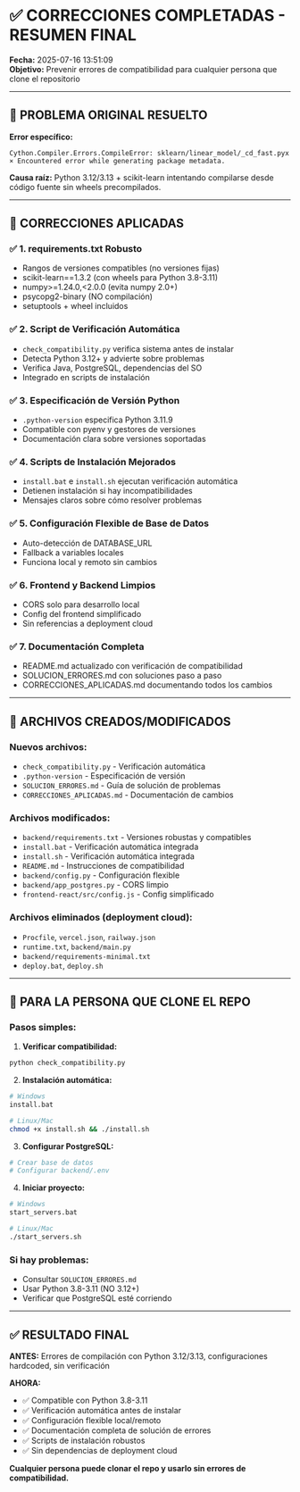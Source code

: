 # ✅ CORRECCIONES COMPLETADAS - RESUMEN FINAL

**Fecha:** 2025-07-16 13:51:09  
**Objetivo:** Prevenir errores de compatibilidad para cualquier persona que clone el repositorio

---

## 🎯 PROBLEMA ORIGINAL RESUELTO

**Error específico:**
```
Cython.Compiler.Errors.CompileError: sklearn/linear_model/_cd_fast.pyx
× Encountered error while generating package metadata.
```

**Causa raíz:** Python 3.12/3.13 + scikit-learn intentando compilarse desde código fuente sin wheels precompilados.

---

## 🔧 CORRECCIONES APLICADAS

### ✅ 1. **requirements.txt Robusto**
- Rangos de versiones compatibles (no versiones fijas)
- scikit-learn==1.3.2 (con wheels para Python 3.8-3.11)
- numpy>=1.24.0,<2.0.0 (evita numpy 2.0+)
- psycopg2-binary (NO compilación)
- setuptools + wheel incluidos

### ✅ 2. **Script de Verificación Automática**
- `check_compatibility.py` verifica sistema antes de instalar
- Detecta Python 3.12+ y advierte sobre problemas
- Verifica Java, PostgreSQL, dependencias del SO
- Integrado en scripts de instalación

### ✅ 3. **Especificación de Versión Python**
- `.python-version` especifica Python 3.11.9
- Compatible con pyenv y gestores de versiones
- Documentación clara sobre versiones soportadas

### ✅ 4. **Scripts de Instalación Mejorados**
- `install.bat` e `install.sh` ejecutan verificación automática
- Detienen instalación si hay incompatibilidades
- Mensajes claros sobre cómo resolver problemas

### ✅ 5. **Configuración Flexible de Base de Datos**
- Auto-detección de DATABASE_URL
- Fallback a variables locales
- Funciona local y remoto sin cambios

### ✅ 6. **Frontend y Backend Limpios**
- CORS solo para desarrollo local
- Config del frontend simplificado
- Sin referencias a deployment cloud

### ✅ 7. **Documentación Completa**
- README.md actualizado con verificación de compatibilidad
- SOLUCION_ERRORES.md con soluciones paso a paso
- CORRECCIONES_APLICADAS.md documentando todos los cambios

---

## 📁 ARCHIVOS CREADOS/MODIFICADOS

### **Nuevos archivos:**
- `check_compatibility.py` - Verificación automática
- `.python-version` - Especificación de versión
- `SOLUCION_ERRORES.md` - Guía de solución de problemas
- `CORRECCIONES_APLICADAS.md` - Documentación de cambios

### **Archivos modificados:**
- `backend/requirements.txt` - Versiones robustas y compatibles
- `install.bat` - Verificación automática integrada
- `install.sh` - Verificación automática integrada  
- `README.md` - Instrucciones de compatibilidad
- `backend/config.py` - Configuración flexible
- `backend/app_postgres.py` - CORS limpio
- `frontend-react/src/config.js` - Config simplificado

### **Archivos eliminados (deployment cloud):**
- `Procfile`, `vercel.json`, `railway.json`
- `runtime.txt`, `backend/main.py`
- `backend/requirements-minimal.txt`
- `deploy.bat`, `deploy.sh`

---

## 🚀 PARA LA PERSONA QUE CLONE EL REPO

### **Pasos simples:**

1. **Verificar compatibilidad:**
```bash
python check_compatibility.py
```

2. **Instalación automática:**
```bash
# Windows
install.bat

# Linux/Mac
chmod +x install.sh && ./install.sh
```

3. **Configurar PostgreSQL:**
```bash
# Crear base de datos
# Configurar backend/.env
```

4. **Iniciar proyecto:**
```bash
# Windows
start_servers.bat

# Linux/Mac
./start_servers.sh
```

### **Si hay problemas:**
- Consultar `SOLUCION_ERRORES.md`
- Usar Python 3.8-3.11 (NO 3.12+)
- Verificar que PostgreSQL esté corriendo

---

## ✅ RESULTADO FINAL

**ANTES:** Errores de compilación con Python 3.12/3.13, configuraciones hardcoded, sin verificación

**AHORA:** 
- ✅ Compatible con Python 3.8-3.11
- ✅ Verificación automática antes de instalar
- ✅ Configuración flexible local/remoto
- ✅ Documentación completa de solución de errores
- ✅ Scripts de instalación robustos
- ✅ Sin dependencias de deployment cloud

**Cualquier persona puede clonar el repo y usarlo sin errores de compatibilidad.**
